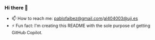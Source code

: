### Hi there 👋
- 📫 How to reach me: pablofaibez@gmail.com/al404003@uji.es
- ⚡ Fun fact: I'm creating this README with the sole purpose of getting GitHub Copilot.
